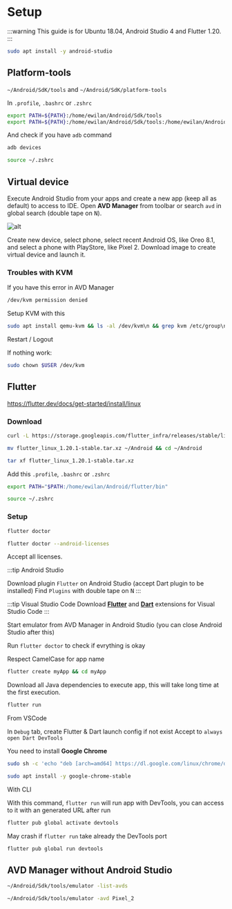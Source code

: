 # Setup

:::warning
This guide is for Ubuntu 18.04, Android Studio 4 and Flutter 1.20.
:::

```bash
sudo apt install -y android-studio
```

## Platform-tools

`~/Android/SdK/tools` and `~/Android/SdK/platform-tools`

In `.profile`, `.bashrc` or `.zshrc`

```bash
export PATH=${PATH}:/home/ewilan/Android/Sdk/tools
export PATH=${PATH}:/home/ewilan/Android/Sdk/tools:/home/ewilan/Android/Sdk/platform-tools
```

And check if you have `adb` command

```bash
adb devices
```

```bash
source ~/.zshrc
```

## Virtual device

Execute Android Studio from your apps and create a new app (keep all as default) to access to IDE. Open **AVD Manager** from toolbar or search `avd` in global search (double tape on <kbd>N</kbd>).

![alt](/images/flutter/avd-manager.jpg)

Create new device, select phone, select recent Android OS, like Oreo 8.1, and select a phone with PlayStore, like Pixel 2. Download image to create virtual device and launch it.

### Troubles with KVM

If you have this error in AVD Manager

```bash
/dev/kvm permission denied
```

Setup KVM with this

```bash
sudo apt install qemu-kvm && ls -al /dev/kvm\n && grep kvm /etc/group\n && sudo adduser $USER kvm
```

Restart / Logout

If nothing work:

```bash
sudo chown $USER /dev/kvm
```

## Flutter

https://flutter.dev/docs/get-started/install/linux

### Download

```bash
curl -L https://storage.googleapis.com/flutter_infra/releases/stable/linux/flutter_linux_1.20.1-stable.tar.xz  -o flutter_linux_1.20.1-stable.tar.xz
```

```bash
mv flutter_linux_1.20.1-stable.tar.xz ~/Android && cd ~/Android
```
```bash
tar xf flutter_linux_1.20.1-stable.tar.xz
```

Add this `.profile`, `.bashrc` or `.zshrc`

```bash
export PATH="$PATH:/home/ewilan/Android/flutter/bin"
```
```bash
source ~/.zshrc
```

### Setup

```bash
flutter doctor
```
```bash
flutter doctor --android-licenses
```

Accept all licenses.

:::tip Android Studio

Download plugin `Flutter` on Android Studio (accept Dart plugin to be installed)
Find `Plugins` with double tape on <kbd>N</kbd>
:::

:::tip Visual Studio Code 
Download [**Flutter**](https://marketplace.visualstudio.com/items?itemName=Dart-Code.flutter) and [**Dart**](https://marketplace.visualstudio.com/items?itemName=Dart-Code.dart-code) extensions for Visual Studio Code
:::

Start emulator from AVD Manager in Android Studio (you can close Android Studio after this)

Run `flutter doctor` to check if evrything is okay

Respect CamelCase for app name

```bash
flutter create myApp && cd myApp
```

Download all Java dependencies to execute app, this will take long time at the first execution.

```bash
flutter run
```

From VSCode

In `Debug` tab, create Flutter & Dart launch config if not exist
Accept to `always open Dart DevTools`

You need to install **Google Chrome**

```bash
sudo sh -c 'echo "deb [arch=amd64] https://dl.google.com/linux/chrome/deb/ stable main" > /etc/apt/sources.list.d/google-chrome.list' && wget -q -O - https://dl-ssl.google.com/linux/linux_signing_key.pub | sudo apt-key add - && sudo apt-get update
```

```bash
sudo apt install -y google-chrome-stable
```

With CLI

With this command, `flutter run` will run app with DevTools, you can access to it with an generated URL after run

```bash
flutter pub global activate devtools
```

May crash if `flutter run` take already the DevTools port

```bash
flutter pub global run devtools
```

## AVD Manager without Android Studio

```bash
~/Android/Sdk/tools/emulator -list-avds
```
```bash
~/Android/Sdk/tools/emulator -avd Pixel_2
```

